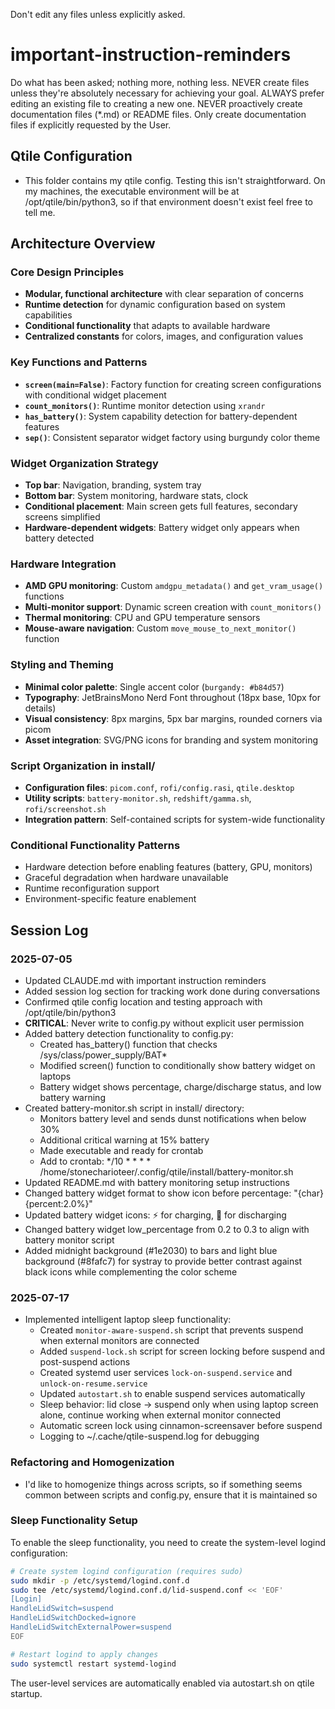 Don't edit any files unless explicitly asked.

# important-instruction-reminders
Do what has been asked; nothing more, nothing less.
NEVER create files unless they're absolutely necessary for achieving your goal.
ALWAYS prefer editing an existing file to creating a new one.
NEVER proactively create documentation files (*.md) or README files. Only create documentation files if explicitly requested by the User.

## Qtile Configuration

- This folder contains my qtile config. Testing this isn't straightforward. On my machines, the executable environment will be at /opt/qtile/bin/python3, so if that environment doesn't exist feel free to tell me.

## Architecture Overview

### Core Design Principles
- **Modular, functional architecture** with clear separation of concerns
- **Runtime detection** for dynamic configuration based on system capabilities
- **Conditional functionality** that adapts to available hardware
- **Centralized constants** for colors, images, and configuration values

### Key Functions and Patterns
- **`screen(main=False)`**: Factory function for creating screen configurations with conditional widget placement
- **`count_monitors()`**: Runtime monitor detection using `xrandr`
- **`has_battery()`**: System capability detection for battery-dependent features
- **`sep()`**: Consistent separator widget factory using burgundy color theme

### Widget Organization Strategy
- **Top bar**: Navigation, branding, system tray
- **Bottom bar**: System monitoring, hardware stats, clock
- **Conditional placement**: Main screen gets full features, secondary screens simplified
- **Hardware-dependent widgets**: Battery widget only appears when battery detected

### Hardware Integration
- **AMD GPU monitoring**: Custom `amdgpu_metadata()` and `get_vram_usage()` functions
- **Multi-monitor support**: Dynamic screen creation with `count_monitors()`
- **Thermal monitoring**: CPU and GPU temperature sensors
- **Mouse-aware navigation**: Custom `move_mouse_to_next_monitor()` function

### Styling and Theming
- **Minimal color palette**: Single accent color (`burgandy: #b84d57`)
- **Typography**: JetBrainsMono Nerd Font throughout (18px base, 10px for details)
- **Visual consistency**: 8px margins, 5px bar margins, rounded corners via picom
- **Asset integration**: SVG/PNG icons for branding and system monitoring

### Script Organization in install/
- **Configuration files**: `picom.conf`, `rofi/config.rasi`, `qtile.desktop`
- **Utility scripts**: `battery-monitor.sh`, `redshift/gamma.sh`, `rofi/screenshot.sh`
- **Integration pattern**: Self-contained scripts for system-wide functionality

### Conditional Functionality Patterns
- Hardware detection before enabling features (battery, GPU, monitors)
- Graceful degradation when hardware unavailable
- Runtime reconfiguration support
- Environment-specific feature enablement

## Session Log

### 2025-07-05
- Updated CLAUDE.md with important instruction reminders
- Added session log section for tracking work done during conversations
- Confirmed qtile config location and testing approach with /opt/qtile/bin/python3
- **CRITICAL**: Never write to config.py without explicit user permission
- Added battery detection functionality to config.py:
  - Created has_battery() function that checks /sys/class/power_supply/BAT* 
  - Modified screen() function to conditionally show battery widget on laptops
  - Battery widget shows percentage, charge/discharge status, and low battery warning
- Created battery-monitor.sh script in install/ directory:
  - Monitors battery level and sends dunst notifications when below 30%
  - Additional critical warning at 15% battery
  - Made executable and ready for crontab
  - Add to crontab: */10 * * * * /home/stonecharioteer/.config/qtile/install/battery-monitor.sh
- Updated README.md with battery monitoring setup instructions
- Changed battery widget format to show icon before percentage: "{char} {percent:2.0%}"
- Updated battery widget icons: ⚡ for charging, 🔌 for discharging
- Changed battery widget low_percentage from 0.2 to 0.3 to align with battery monitor script
- Added midnight background (#1e2030) to bars and light blue background (#8fafc7) for systray to provide better contrast against black icons while complementing the color scheme

### 2025-07-17
- Implemented intelligent laptop sleep functionality:
  - Created `monitor-aware-suspend.sh` script that prevents suspend when external monitors are connected
  - Added `suspend-lock.sh` script for screen locking before suspend and post-suspend actions
  - Created systemd user services `lock-on-suspend.service` and `unlock-on-resume.service`
  - Updated `autostart.sh` to enable suspend services automatically
  - Sleep behavior: lid close → suspend only when using laptop screen alone, continue working when external monitor connected
  - Automatic screen lock using cinnamon-screensaver before suspend
  - Logging to ~/.cache/qtile-suspend.log for debugging

### Refactoring and Homogenization
- I'd like to homogenize things across scripts, so if something seems common between scripts and config.py, ensure that it is maintained so

### Sleep Functionality Setup
To enable the sleep functionality, you need to create the system-level logind configuration:

```bash
# Create system logind configuration (requires sudo)
sudo mkdir -p /etc/systemd/logind.conf.d
sudo tee /etc/systemd/logind.conf.d/lid-suspend.conf << 'EOF'
[Login]
HandleLidSwitch=suspend
HandleLidSwitchDocked=ignore
HandleLidSwitchExternalPower=suspend
EOF

# Restart logind to apply changes
sudo systemctl restart systemd-logind
```

The user-level services are automatically enabled via autostart.sh on qtile startup.